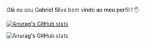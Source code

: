 Olá eu sou Gabriel Silva bem vindo ao meu perfil ! 🖐

[![Anurag's GitHub stats](https://github-readme-stats.vercel.app/api?username=gabrisantos9)](https://github.com/anuraghazra/github-readme-stats)

![Anurag's GitHub stats](https://github-readme-stats.vercel.app/api?username=gabrisantos9&count_private=true)

